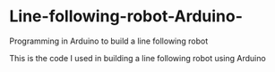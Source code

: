 # Line-following-robot-Arduino-
Programming in Arduino to build a line following robot


This is the code I used in building a line following robot using Arduino
